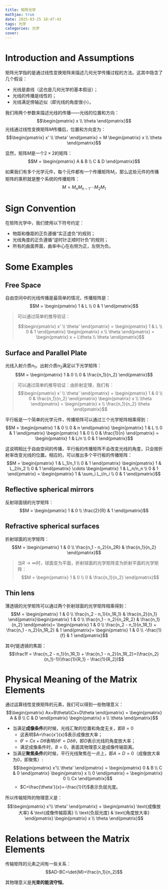 ```yaml
---
title: 矩阵光学
mathjax: true
date: 2025-03-25 18:47:43
tags: 光学
categories: 光学
cover:
---
```



# Introduction and Assumptions

矩阵光学指的是通过线性变换矩阵来描述几何光学传播过程的方法。这其中隐含了几个假设：
- 光线是直线（这也是几何光学的基本假设）；
- 光线的传播是线性的；
- 光线满足傍轴近似（即光线的角度很小）。

我们用两个参数来描述光线的传播——光线的位置和方向：
$$\begin{pmatrix} x \\ \theta \end{pmatrix}$$
光线通过线性变换矩阵$M$传播后，位置和方向变为：
$$\begin{pmatrix} x' \\ \theta' \end{pmatrix} = M \begin{pmatrix} x \\ \theta \end{pmatrix}$$

显然，矩阵$M$是一个$2 \times 2$的矩阵：
$$M = \begin{pmatrix} A & B \\ C & D \end{pmatrix}$$

如果我们有多个光学元件，每个元件都有一个传播矩阵$M_i$，那么这些元件的传播矩阵的乘积就是整个系统的传播矩阵：
$$M = M_n M_{n-1} \cdots M_2 M_1$$


# Sign Convention

在矩阵光学中，我们使用以下符号约定：
- 物距和像距的正负遵循“实正虚负”的规则；
- 光线角度的正负遵循“逆时针正顺时针负”的规则；
- 所有的曲面界面，曲率中心在右侧为正，左侧为负。

# Some Examples

## Free Space

自由空间中的光线传播是最简单的情况，传播矩阵是：
$$M = \begin{pmatrix} 1 & L \\ 0 & 1 \end{pmatrix}$$

> 可以通过简单的推导验证：
>
> $$\begin{pmatrix} x' \\ \theta' \end{pmatrix} = \begin{pmatrix} 1 & L \\ 0 & 1 \end{pmatrix} \begin{pmatrix} x \\ \theta \end{pmatrix} = \begin{pmatrix} x + L\theta \\ \theta \end{pmatrix}$$


##  Surface and Parallel Plate

光线入射介质$n_1$，出射介质$n_2$满足以下光学矩阵：
$$M = \begin{pmatrix} 1 & 0 \\ 0 & \frac{n_1}{n_2} \end{pmatrix}$$

> 可以通过简单的推导验证：由折射定理，我们有：
> $$\begin{pmatrix} x' \\ \theta' \end{pmatrix} = \begin{pmatrix} 1 & 0 \\ 0 & \frac{n_1}{n_2} \end{pmatrix} \begin{pmatrix} x \\ \theta \end{pmatrix} = \begin{pmatrix} x \\ \frac{n_1}{n_2} \theta \end{pmatrix}$$
> 


平行板是一个简单的光学元件，传播矩阵可以通过三个光学矩阵相乘得到：
$$M = \begin{pmatrix} 1 & 0 \\ 0 & n  \end{pmatrix} \begin{pmatrix} 1 & L \\ 0 & 1 \end{pmatrix} \begin{pmatrix} 1 & 0 \\ 0 & \frac{1}{n} \end{pmatrix} = \begin{pmatrix} 1 & L/n \\ 0 & 1 \end{pmatrix}$$

这说明相比于自由空间的传播，平行板的传播矩阵不会改变光线的角度，只会按折射率改变光线的位置。相应的，可以推出多个平行板的传播矩阵：
$$M = \begin{pmatrix} 1 & L_1/n_1 \\ 0 & 1 \end{pmatrix} \begin{pmatrix} 1 & L_2/n_2 \\ 0 & 1 \end{pmatrix} \cdots \begin{pmatrix} 1 & L_n/n_n \\ 0 & 1 \end{pmatrix} = \begin{pmatrix} 1 & \sum_i L_i/n_i \\ 0 & 1 \end{pmatrix}$$

## Reflective spherical mirrors

反射球面镜的光学矩阵：
$$M = \begin{pmatrix} 1 & 0 \\ \frac{2}{R} & 1 \end{pmatrix}$$

## Refractive spherical surfaces

折射球面的光学矩阵：
$$M = \begin{pmatrix} 1 & 0 \\ \frac{n_1 - n_2}{n_2R} & \frac{n_1}{n_2} \end{pmatrix}$$

> 当$R\rightarrow \infty$时，球面变为平面，折射球面的光学矩阵变为折射平面的光学矩阵：
> $$M = \begin{pmatrix} 1 & 0 \\ 0 & \frac{n_1}{n_2} \end{pmatrix}$$

## Thin lens

薄透镜的光学矩阵可以通过两个折射球面的光学矩阵相乘得到：
$$M = \begin{pmatrix} 1 & 0 \\  \frac{n_2 - n_1}{n_1R_1} & \frac{n_2}{n_1} \end{pmatrix}\begin{pmatrix} 1 & 0 \\  \frac{n_1 - n_2}{n_2R_2} & \frac{n_1}{n_2} \end{pmatrix}= \begin{pmatrix} 1 & 0 \\  \frac{n_2 - n_1}{n_1R_1} + \frac{n_1 - n_2}{n_1R_2} & 1 \end{pmatrix}= \begin{pmatrix} 1 & 0 \\  -\frac{1}{f} & 1 \end{pmatrix}$$

其中$f$是透镜的焦距：
$$\frac1f = \frac{n_2 - n_1}{n_1R_1} + \frac{n_1 - n_2}{n_1R_2}=(\frac{n_2}{n_1}-1)(\frac{1}{R_1} - \frac{1}{R_2})$$

# Physical Meaning of the Matrix Elements

通过运算线性变换矩阵的元素，我们可以得到一些物理意义：
$$\begin{pmatrix} Ax+B\theta\\Cx+D\theta \end{pmatrix} = \begin{pmatrix} A & B \\ C & D \end{pmatrix} \begin{pmatrix} x \\ \theta \end{pmatrix}$$

- 当满足**成像条件**的时候，光线汇聚的位置和角度无关，即$B=0$
  - 这表明$A=\frac{x'}{x}$表示成像放大率；
  - $\theta'=Cx+D\theta$表明$\delta\theta'=D\delta\theta$，即$D$表示光线的角度放大率；
  - 满足成像条件时，$B=0$，表面其物理意义是成像传输距离。
- 当满足**聚焦条件**的时候，平行光线聚焦在一点上，即$A=D=0$（成像放大率为0，即聚焦）: 
  $$\begin{pmatrix} x'\\ \theta' \end{pmatrix} = \begin{pmatrix} 0 & B \\ C & 0 \end{pmatrix} \begin{pmatrix} x \\ 0 \end{pmatrix} = \begin{pmatrix} 0 \\ Cx \end{pmatrix}$$
  - $C=\frac{\theta'}{x}=-\frac{1}{f}$表示负屈光度。

所以传输矩阵的物理意义是：
$$\begin{pmatrix} x'\\ \theta' \end{pmatrix} = \begin{pmatrix} \text{成像放大率} & \text{成像传输距离} \\ \text{负屈光度} & \text{角度放大率} \end{pmatrix} \begin{pmatrix} x \\ \theta \end{pmatrix}$$

# Relations between the Matrix Elements

传输矩阵的元素之间有一些关系：
$$AD-BC=\det{M}=\frac{n_1}{n_2}$$

其物理意义是**光束的能流守恒**。